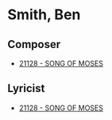 # Smith, Ben

## Composer

- [21128 - SONG OF MOSES](/hymns/21128.md)

## Lyricist

- [21128 - SONG OF MOSES](/hymns/21128.md)

